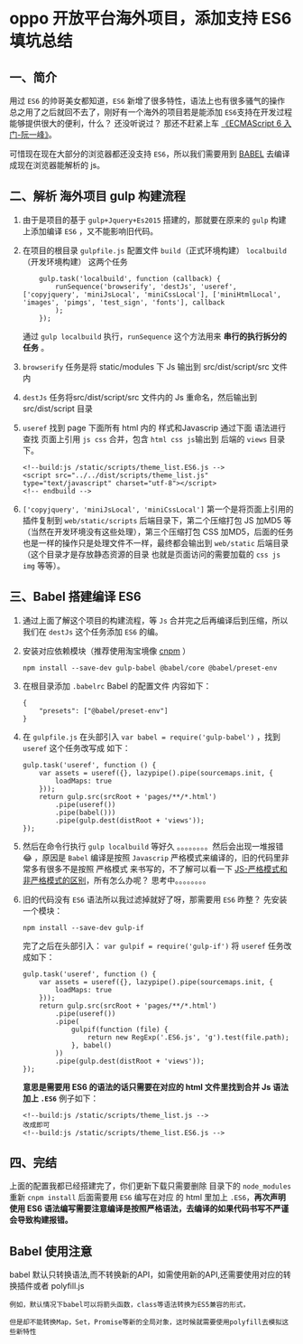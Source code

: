 # oppo 开放平台海外项目，添加支持 ES6 填坑总结

## 一、简介
用过 `ES6` 的帅哥美女都知道，`ES6` 新增了很多特性，语法上也有很多骚气的操作 总之用了之后就回不去了，刚好有一个海外的项目若是能添加 `ES6`支持在开发过程能够提供很大的便利，什么？ 还没听说过？ 那还不赶紧上车 [《ECMAScript 6 入门-阮一峰》](http://es6.ruanyifeng.com/)。

可惜现在现在大部分的浏览器都还没支持 `ES6`，所以我们需要用到 [BABEL](https://www.babeljs.cn/) 去编译成现在浏览器能解析的 js。

## 二、解析 海外项目 gulp 构建流程

1. 由于是项目的基于 `gulp+Jquery+Es2015` 搭建的，那就要在原来的 `gulp` 构建上添加编译 `ES6` ，又不能影响旧代码。
2. 在项目的根目录 `gulpfile.js` 配置文件 `build`（正式环境构建） `localbuild`（开发环境构建） 这两个任务

    ```
        gulp.task('localbuild', function (callback) {
            runSequence('browserify', 'destJs', 'useref', ['copyjquery', 'miniJsLocal', 'miniCssLocal'], ['miniHtmlLocal', 'images', 'pimgs', 'test_sign', 'fonts'], callback
            );
        });
    ```

    通过 `gulp localbuild` 执行，`runSequence` 这个方法用来 **串行的执行拆分的任务** 。
3. `browserify` 任务是将 static/modules 下 Js 输出到 src/dist/script/src 文件内
4. `destJs`  任务将src/dist/script/src 文件内的 Js 重命名，然后输出到 src/dist/script 目录
5. `useref` 找到 page 下面所有 html 内的 样式和Javascrip 通过下面 语法进行 查找 页面上引用 `js css` 合并，包含 `html css js`输出到 后端的 `views` 目录下。

    ```
    <!--build:js /static/scripts/theme_list.ES6.js -->
    <script src="../../dist/scripts/theme_list.js" type="text/javascript" charset="utf-8"></script>
    <!-- endbuild -->
    ```
6. `['copyjquery', 'miniJsLocal', 'miniCssLocal']`  第一个是将页面上引用的 插件复制到 `web/static/scripts` 后端目录下，第二个压缩打包 JS 加MD5 等（当然在开发环境没有这些处理），第三个压缩打包 CSS 加MD5，后面的任务也是一样的操作只是处理文件不一样，最终都会输出到 `web/static` 后端目录（这个目录才是存放静态资源的目录 也就是页面访问的需要加载的 `css js img` 等等）。

## 三、Babel 搭建编译 ES6
1. 通过上面了解这个项目的构建流程，等 `Js` 合并完之后再编译后到压缩，所以我们在 `destJs` 这个任务添加 `ES6` 的编。
2. 安装对应依赖模块（推荐使用淘宝境像 [cnpm](http://npm.taobao.org/) ）

    ```
    npm install --save-dev gulp-babel @babel/core @babel/preset-env
    ```
3. 在根目录添加 `.babelrc` Babel 的配置文件 内容如下：

    ```
    {
        "presets": ["@babel/preset-env"]
    }
    ```
4. 在 `gulpfile.js` 在头部引入 `var babel = require('gulp-babel')` ，找到`useref` 这个任务改写成 如下：

    ```
    gulp.task('useref', function () {
        var assets = useref({}, lazypipe().pipe(sourcemaps.init, {
            loadMaps: true
        }));
        return gulp.src(srcRoot + 'pages/**/*.html')
            .pipe(useref())
            .pipe(babel()))
            .pipe(gulp.dest(distRoot + 'views'));
    });
    ```
5. 然后在命令行执行 `gulp localbuild` 等好久 。。。。。。。。然后会出现一堆报错 :joy: ，原因是 `Babel` 编译是按照 `Javascrip` 严格模式来编译的，旧的代码里非常多有很多不是按照 严格模式 来书写的，不了解可以看一下 [JS-严格模式和非严格模式的区别](https://www.jianshu.com/p/39e295f4526d)，所有怎么办呢？ 思考中。。。。。。。。
6. 旧的代码没有 `ES6` 语法所以我过滤掉就好了呀，那需要用 `ES6` 昨整？  先安装一个模块：
   
   ```
   npm install --save-dev gulp-if
   ```
   完了之后在头部引入： `var gulpif = require('gulp-if')` 将     `useref` 任务改成如下：

    ```
    gulp.task('useref', function () {
        var assets = useref({}, lazypipe().pipe(sourcemaps.init, {
            loadMaps: true
        }));
        return gulp.src(srcRoot + 'pages/**/*.html')
            .pipe(useref())
            .pipe(
                gulpif(function (file) {
                    return new RegExp('.ES6.js', 'g').test(file.path);
                }, babel()
            ))
            .pipe(gulp.dest(distRoot + 'views'));
    });
    ```
    **意思是需要用 ES6 的语法的话只需要在对应的 html 文件里找到合并 Js 语法加上 `.ES6`** 例子如下：
    ```
    <!--build:js /static/scripts/theme_list.js -->
    改成即可
    <!--build:js /static/scripts/theme_list.ES6.js -->
    ```
## 四、完结
上面的配置我都已经搭建完了，你们更新下载只需要删除 目录下的 `node_modules` 重新 `cnpm install` 后面需要用 `ES6` 编写在对应 的 html 里加上 `.ES6`，**再次声明使用 ES6 语法编写需要注意编译是按照严格语法，去编译的如果代码书写不严谨会导致构建报错。**

## Babel 使用注意

babel 默认只转换语法,而不转换新的API，如需使用新的API,还需要使用对应的转换插件或者 polyfill.js

    例如，默认情况下babel可以将箭头函数，class等语法转换为ES5兼容的形式，
    
    但是却不能转换Map，Set，Promise等新的全局对象，这时候就需要使用polyfill去模拟这些新特性
